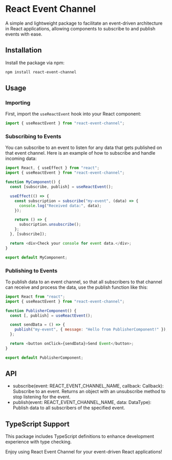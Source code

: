 # React Event Channel

A simple and lightweight package to facilitate an event-driven architecture in React applications, allowing components to subscribe to and publish events with ease.

## Installation

Install the package via npm:

```bash
npm install react-event-channel
```

## Usage

### Importing

First, import the `useReactEvent` hook into your React component:

```javascript
import { useReactEvent } from "react-event-channel";
```

### Subscribing to Events

You can subscribe to an event to listen for any data that gets published on that event channel. Here is an example of how to subscribe and handle incoming data:

```javascript
import React, { useEffect } from "react";
import { useReactEvent } from "react-event-channel";

function MyComponent() {
  const [subscribe, publish] = useReactEvent();

  useEffect(() => {
    const subscription = subscribe("my-event", (data) => {
      console.log("Received data:", data);
    });

    return () => {
      subscription.unsubscribe();
    };
  }, [subscribe]);

  return <div>Check your console for event data.</div>;
}

export default MyComponent;
```

### Publishing to Events

To publish data to an event channel, so that all subscribers to that channel can receive and process the data, use the publish function like this:

```javascript
import React from "react";
import { useReactEvent } from "react-event-channel";

function PublisherComponent() {
  const [, publish] = useReactEvent();

  const sendData = () => {
    publish("my-event", { message: "Hello from PublisherComponent!" });
  };

  return <button onClick={sendData}>Send Event</button>;
}

export default PublisherComponent;
```

## API

- subscribe(event: REACT_EVENT_CHANNEL_NAME, callback: Callback): Subscribe to an event. Returns an object with an unsubscribe method to stop listening for the event.
- publish(event: REACT_EVENT_CHANNEL_NAME, data: DataType): Publish data to all subscribers of the specified event.

## TypeScript Support

This package includes TypeScript definitions to enhance development experience with type checking.

Enjoy using React Event Channel for your event-driven React applications!
